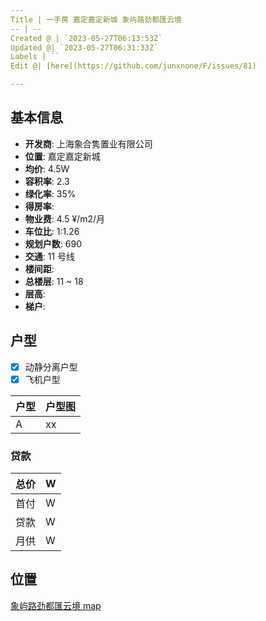 ```yaml
---
Title | 一手房 嘉定嘉定新城 象屿路劲都匯云境
-- | --
Created @ | `2023-05-27T06:13:53Z`
Updated @| `2023-05-27T06:31:33Z`
Labels | ``
Edit @| [here](https://github.com/junxnone/F/issues/81)

---
```

## 基本信息

- **开发商**:  上海象合隽置业有限公司
- **位置**:  嘉定嘉定新城
- **均价**:  4.5W
- **容积率**:  2.3
- **绿化率**: 35%
- **得房率**: 
- **物业费**:  4.5 ¥/m2/月
- **车位比**: 1:1.26
- **规划户数**: 690
- **交通**:  11 号线
- **楼间距**: 
- **总楼层**: 11 ~ 18
- **层高**:
- **梯户**:

## 户型

- [x] 动静分离户型
- [x] 飞机户型

户型 | 户型图
-- | --
A | xx


### 贷款

总价 |  W
-- | --
首付 |  W
贷款 |  W
月供 |  W


## 位置

[象屿路劲都匯云境 map](https://junxnone.github.io/fmap/at/xyljdhyj ':include :type=iframe width=100% height=600px')
